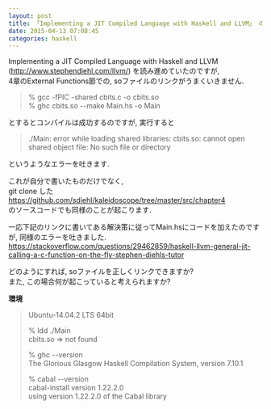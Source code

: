 ```yaml
---
layout: post
title: 「Implementing a JIT Compiled Language with Haskell and LLVM」 の4章におけるsoファイルのリンク方法について
date: 2015-04-13 07:08:45
categories: haskell
---
```

<!-- {% raw %} -->
<p>Implementing a JIT Compiled Language with Haskell and LLVM (<a href="http://www.stephendiehl.com/llvm/" rel="nofollow noreferrer">http://www.stephendiehl.com/llvm/</a>) を読み進めていたのですが, <br>
4章のExternal Functions節での, soファイルのリンクがうまくいきません.</p>

<blockquote>
  <p>% gcc -fPIC -shared cbits.c -o cbits.so<br>
  % ghc cbits.so --make Main.hs -o Main</p>
</blockquote>

<p>とするとコンパイルは成功するのですが, 実行すると</p>

<blockquote>
  <p>./Main: error while loading shared libraries: cbits.so: cannot open shared object file: No such file or directory</p>
</blockquote>

<p>というようなエラーを吐きます.</p>

<p>これが自分で書いたものだけでなく, <br>
git clone した <a href="https://github.com/sdiehl/kaleidoscope/tree/master/src/chapter4" rel="nofollow noreferrer">https://github.com/sdiehl/kaleidoscope/tree/master/src/chapter4</a> <br>
のソースコードでも同様のことが起こります.</p>

<p>一応下記のリンクに書いてある解決策に従ってMain.hsにコードを加えたのですが, 同様のエラーを吐きました.<br>
<a href="https://stackoverflow.com/questions/29462859/haskell-llvm-general-jit-calling-a-c-function-on-the-fly-stephen-diehls-tutor">https://stackoverflow.com/questions/29462859/haskell-llvm-general-jit-calling-a-c-function-on-the-fly-stephen-diehls-tutor</a></p>

<p>どのようにすれば, soファイルを正しくリンクできますか?<br>
また, この場合何が起こっていると考えられますか?</p>

<p><strong>環境</strong></p>

<blockquote>
  <p>Ubuntu-14.04.2 LTS 64bit</p>
  
  <p>% ldd ./Main<br>
  cbits.so => not found</p>
  
  <p>% ghc --version<br>
  The Glorious Glasgow Haskell Compilation System, version 7.10.1</p>
  
  <p>% cabal --version<br>
  cabal-install version 1.22.2.0<br>
  using version 1.22.2.0 of the Cabal library</p>
</blockquote>
<!-- {% endraw %} -->
